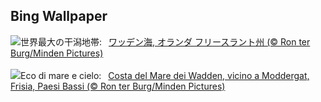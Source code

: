 ## Bing Wallpaper
![](https://www.bing.com/th?id=OHR.FrieslandNetherlands_JA-JP3280523442_UHD.jpg&w=1000)世界最大の干潟地帯:&nbsp;&ensp;[ワッデン海, オランダ フリースラント州 (© Ron ter Burg/Minden Pictures)](https://www.bing.com/th?id=OHR.FrieslandNetherlands_JA-JP3280523442_UHD.jpg)
<br><br/>
![](https://www.bing.com/th?id=OHR.FrieslandNetherlands_IT-IT6096912016_UHD.jpg&w=1000)Eco di mare e cielo:&nbsp;&ensp;[Costa del Mare dei Wadden, vicino a Moddergat, Frisia, Paesi Bassi (© Ron ter Burg/Minden Pictures)](https://www.bing.com/th?id=OHR.FrieslandNetherlands_IT-IT6096912016_UHD.jpg)
<br><br/>
